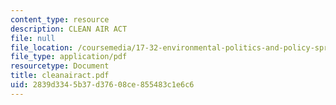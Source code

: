 ```yaml
---
content_type: resource
description: CLEAN AIR ACT
file: null
file_location: /coursemedia/17-32-environmental-politics-and-policy-spring-2003/2839d3345b37d37608ce855483c1e6c6_cleanairact.pdf
file_type: application/pdf
resourcetype: Document
title: cleanairact.pdf
uid: 2839d334-5b37-d376-08ce-855483c1e6c6
---
```

